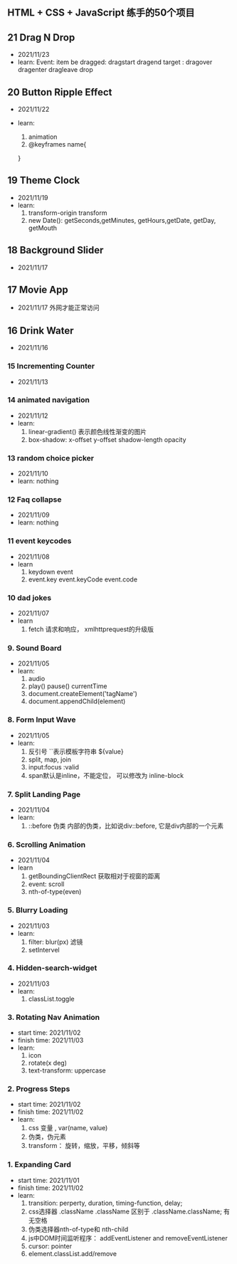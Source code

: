 ## HTML + CSS + JavaScript 练手的50个项目

## 21 Drag N Drop
* 2021/11/23
* learn: 
  Event: 
   item be dragged:  dragstart dragend
   target :  dragover dragenter dragleave drop

## 20 Button Ripple Effect
* 2021/11/22
* learn:
    1. animation
    2. @keyframes name{
        
    }

## 19 Theme Clock
* 2021/11/19
* learn:
    1. transform-origin transform 
    2. new Date(): getSeconds,getMinutes, getHours,getDate, getDay, getMouth 

## 18 Background Slider
* 2021/11/17

## 17 Movie App
* 2021/11/17
外网才能正常访问

## 16 Drink Water
* 2021/11/16

### 15 Incrementing Counter
* 2021/11/13

### 14 animated navigation
* 2021/11/12
* learn:
    1. linear-gradient() 表示颜色线性渐变的图片
    2. box-shadow: x-offset y-offset shadow-length opacity


### 13 random choice picker
* 2021/11/10
* learn:
    nothing

### 12 Faq collapse
* 2021/11/09
* learn:
   nothing

### 11 event keycodes
* 2021/11/08
* learn
    1. keydown event
    2. event.key event.keyCode event.code

### 10 dad jokes
* 2021/11/07
* learn
    1. fetch 请求和响应， xmlhttprequest的升级版


### 9. Sound Board
* 2021/11/05
* learn:
    1. audio
    2. play() pause() currentTime 
    4. document.createElement('tagName')
    3. document.appendChild(element)

### 8. Form Input Wave

* 2021/11/05
* learn:
    1. 反引号 ``表示模板字符串 ${value}
    2. split, map, join
    3. input:focus :valid
    4. span默认是inline，不能定位， 可以修改为 inline-block 

### 7. Split Landing Page
* 2021/11/04
* learn:
    1. ::before 伪类 内部的伪类，比如说div::before, 它是div内部的一个元素


### 6. Scrolling Animation
* 2021/11/04
* learn
    1. getBoundingClientRect 获取相对于视窗的距离
    2. event: scroll
    3. nth-of-type(even)

### 5. Blurry Loading

* 2021/11/03
* learn: 
    1. filter: blur(px) 滤镜
    2. setIntervel

### 4. Hidden-search-widget

* 2021/11/03
* learn:
    1. classList.toggle

### 3. Rotating Nav Animation
* start time: 2021/11/02
* finish time: 2021/11/03
* learn:
    1. icon
    2. rotate(x deg)
    3. text-transform: uppercase


### 2. Progress Steps

* start time: 2021/11/02
* finish time: 2021/11/02
* learn:
    1. css 变量 , var(name, value)
    2. 伪类，伪元素
    3. transform： 旋转，缩放，平移，倾斜等


### 1. Expanding Card
* start time: 2021/11/01
* finish time: 2021/11/02
* learn: 
    1. transition: perperty, duration, timing-function, delay;
    2. css选择器 .className .className 区别于 .className.className; 有无空格
    3. 伪类选择器nth-of-type和 nth-child
    4. js中DOM时间监听程序： addEventListener and removeEventListener
    5. cursor: pointer
    6. element.classList.add/remove
